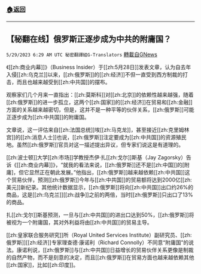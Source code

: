 ###  [:house:返回](README.md)
---


## 【秘翻在线】俄罗斯正逐步成为中共的附庸国？
`5/29/2023 6:29 AM UTC 秘密翻譯組G-Translators` [轉載自GNews](https://gnews.org/articles/1338953)

《[[zh:商业内幕]]》（Business Insider）于[[zh:5月28日]]发表文章，认为自去年入侵[[zh:乌克兰]]以来，[[zh:俄罗斯]]的[[zh:经济]]不但一直受到西方制裁的打击，而且也越来越受到[[zh:中共国]]的摆布。

观察家们几个月来一直指出：[[zh:莫斯科]]对[[zh:北京]]的依赖性越来越强，随着[[zh:俄罗斯]]的进一步孤立，这两个[[zh:国家]]的[[zh:经济]]在贸易和[[zh:金融]]方面的关系越来越密切，但是，这并不是一种平等的伙伴关系，[[zh:俄罗斯]]可能正逐步成为[[zh:中共国]]的附庸国。

文章说，这一评估来自[[zh:法国总统]]埃[[zh:马克龙]]，甚至接近[[zh:克里姆林宫]]的[[zh:消息人士]]也说，[[zh:俄罗斯]]注定要成为[[zh:中共国]]的资源殖民地。虽然[[zh:俄罗斯]]官员对这一描述提出异议，但专家们说这是有道理的。

[[zh:波士顿]]大学[[zh:市场]]学教授杰伊·扎[[zh:戈尔]]斯基（Jay Zagorsky）告诉《[[zh:商业内幕]]》，“就我的看法来说，[[zh:俄罗斯]]还不是[[zh:中国]]的\[附庸\]，但它显然正在朝此发展。”他指出，[[zh:俄罗斯]]越来越依赖[[zh:中共国]]这个贸易伙伴，预测[[zh:俄罗斯]]今年与[[zh:中共国]]的贸易额将达到2000亿[[zh:美元]]新纪录。其他统计数据显示，[[zh:俄罗斯]]将向[[zh:中共国]]出口约26%的商品，这是[[zh:乌克兰]][[zh:战争]]之前的两倍，当时[[zh:俄罗斯]]只出口了13%的商品。

扎[[zh:戈尔]]斯基预测，一旦与[[zh:中共国]]的进出口达到50%，[[zh:俄罗斯]]将被视为一个附庸国，其对外利益将由[[zh:中共国]]的贸易主导。

[[zh:皇家联合服务研究]]所（Royal United Services Institute）副研究员、[[zh:俄罗斯]][[zh:经济]]专家理查德·康诺利（Richard Connolly）不同意“附庸国”的说法。康诺利说，[[zh:俄罗斯]]与[[zh:中共国]]日益增长的贸易伙伴关系更像是制裁的自然产物，而不是刻意的决定，而且[[zh:俄罗斯]]在贸易方面也越来越依赖其他[[zh:国家]]，比如[[zh:印度]]。
